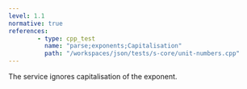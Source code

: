 ```yaml
---
level: 1.1
normative: true
references:
        - type: cpp_test
          name: "parse;exponents;Capitalisation"
          path: "/workspaces/json/tests/s-core/unit-numbers.cpp"
---
```


The service ignores capitalisation of the exponent.